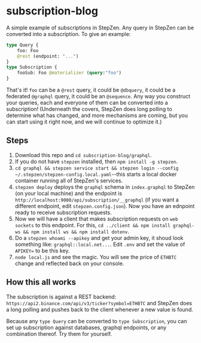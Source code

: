 # subscription-blog
A simple example of subscriptions in StepZen. Any query in StepZen can be converted into a subscription. To give an example:
```graphql
type Query {
    foo: Foo
    @rest (endpoint: "...")
}
type Subscription {
    fooSub: Foo @materializer (query:"foo")
}
```
That's it! `foo` can be a `@rest` query, it could be `@dbquery`, it could be a federated `@graphql` query, it could be an `@sequence`. Any way you construct your queries, each and everyone of them can be converted into a subscription! (Underneath the covers, StepZen does long polling to determine what has changed, and more mechanisms are coming, but you can start using it right now, and we will continue to optimize it.)

## Steps
1. Download this repo and `cd subscription-blog/graphql`. 
2. If you do not have `stepzen` installed, then `npm install -g stepzen`.
3. `cd graphql && stepzen service start && stepzen login --config ~/.stepzen/stepzen-config.local.yaml`--this starts a local docker container running all of StepZen's services.
4. `stepzen deploy` deploys the `graphql` schema in `index.graphql` to StepZen (on your local machine) and the endpoint is `http://localhost:9000/api/subscription/__graphql` (if you want a different endpoint, edit `stepzen.config.json`). Now you have an ednpoint ready to receive subscription requests.
5. Now we will have a client that makes subscription requests on `web sockets` to this endpoint. For this, `cd ../client && npm install graphql-ws && npm install ws && npm install dotenv`.
6. Do a `stepzen whoami --apikey` and get your admin key, it shoud look something like: `graphql::local.net...`. Edit `.env` and set the value of `APIKEY=` to be this key.
7. `node local.js` and see the magic. You will see the price of `ETHBTC` change and reflected back on your console.

## How this all works
The subscription is against a REST backend: `https://api2.binance.com/api/v3/ticker?symbol=ETHBTC` and StepZen does a long polling and pushes back to the client whenever a new value is found. 

Because any `type Query` can be converted to `type Subscription`, you can set up subscription against databases, graphql endpoints, or any combination thereof. Try them for yourself.